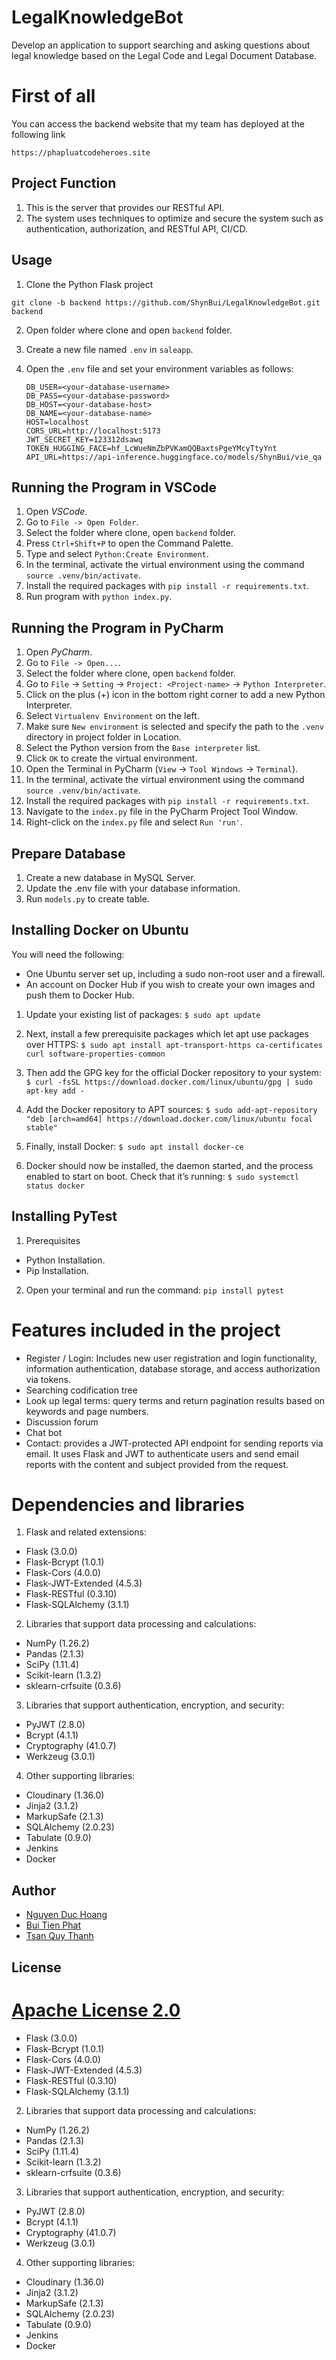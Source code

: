 # LegalKnowledgeBot

Develop an application to support searching and asking questions about legal knowledge based on the Legal Code and Legal Document Database.

# First of all

You can access the backend website that my team has deployed at the following link

```
https://phapluatcodeheroes.site
```
## Project Function

1. This is the server that provides our RESTful API. 
2. The system uses techniques to optimize and secure the system such as authentication, authorization, and RESTful API, CI/CD.


## Usage

1. Clone the Python Flask project

```
git clone -b backend https://github.com/ShynBui/LegalKnowledgeBot.git backend
```

2. Open folder where clone and open `backend` folder.
3. Create a new file named `.env` in `saleapp`.
4. Open the `.env` file and set your environment variables as follows:

   ```
   DB_USER=<your-database-username>
   DB_PASS=<your-database-password>
   DB_HOST=<your-database-host>
   DB_NAME=<your-database-name>
   HOST=localhost
   CORS_URL=http://localhost:5173
   JWT_SECRET_KEY=123312dsawq
   TOKEN_HUGGING_FACE=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
   API_URL=https://api-inference.huggingface.co/models/ShynBui/vie_qa
   ```

## Running the Program in VSCode

1. Open _VSCode_.
2. Go to `File -> Open Folder`.
3. Select the folder where clone, open `backend` folder.
4. Press `Ctrl+Shift+P` to open the Command Palette.
5. Type and select `Python:Create Environment`.
6. In the terminal, activate the virtual environment using the command `source .venv/bin/activate`.
7. Install the required packages with `pip install -r requirements.txt`.
8. Run program with `python index.py`.

## Running the Program in PyCharm

1. Open _PyCharm_.
2. Go to `File -> Open...`.
3. Select the folder where clone, open `backend` folder.
4. Go to `File` -> `Setting` -> `Project: <Project-name>` -> `Python Interpreter`.
5. Click on the plus (+) icon in the bottom right corner to add a new Python Interpreter.
6. Select `Virtualenv Environment` on the left.
7. Make sure `New environment` is selected and specify the path to the `.venv` directory in project folder in Location.
8. Select the Python version from the `Base interpreter` list.
9. Click `OK` to create the virtual environment.
10. Open the Terminal in PyCharm (`View` -> `Tool Windows` -> `Terminal`).
11. In the terminal, activate the virtual environment using the command `source .venv/bin/activate`.
12. Install the required packages with `pip install -r requirements.txt`.
13. Navigate to the `index.py` file in the PyCharm Project Tool Window.
14. Right-click on the `index.py` file and select `Run 'run'`.

## Prepare Database

1. Create a new database in MySQL Server.
2. Update the .env file with your database information.
3. Run `models.py` to create table.

## Installing Docker on Ubuntu

You will need the following:

- One Ubuntu server set up, including a sudo non-root user and a firewall.
- An account on Docker Hub if you wish to create your own images and push them to Docker Hub.

1. Update your existing list of packages: `$ sudo apt update`

2. Next, install a few prerequisite packages which let apt use packages over HTTPS: `$ sudo apt install apt-transport-https ca-certificates curl software-properties-common`

3. Then add the GPG key for the official Docker repository to your system: `$ curl -fsSL https://download.docker.com/linux/ubuntu/gpg | sudo apt-key add -`

4. Add the Docker repository to APT sources: `$ sudo add-apt-repository "deb [arch=amd64] https://download.docker.com/linux/ubuntu focal stable"`

5. Finally, install Docker: `$ sudo apt install docker-ce`

6. Docker should now be installed, the daemon started, and the process enabled to start on boot. Check that it’s running: `$ sudo systemctl status docker`

## Installing PyTest

1. Prerequisites

- Python Installation.
- Pip Installation.

2. Open your terminal and run the command: `pip install pytest`

# Features included in the project

- Register / Login: Includes new user registration and login functionality, information authentication, database storage, and access authorization via tokens.
- Searching codification tree
- Look up legal terms: query terms and return pagination results based on keywords and page numbers.
- Discussion forum
- Chat bot
- Contact: provides a JWT-protected API endpoint for sending reports via email. It uses Flask and JWT to authenticate users and send email reports with the content and subject provided from the request.

# Dependencies and libraries

1. Flask and related extensions:


- Flask (3.0.0)
- Flask-Bcrypt (1.0.1)
- Flask-Cors (4.0.0)
- Flask-JWT-Extended (4.5.3)
- Flask-RESTful (0.3.10)
- Flask-SQLAlchemy (3.1.1)

2. Libraries that support data processing and calculations:

- NumPy (1.26.2)
- Pandas (2.1.3)
- SciPy (1.11.4)
- Scikit-learn (1.3.2)
- sklearn-crfsuite (0.3.6)

3. Libraries that support authentication, encryption, and security:

- PyJWT (2.8.0)
- Bcrypt (4.1.1)
- Cryptography (41.0.7)
- Werkzeug (3.0.1)

4. Other supporting libraries:

- Cloudinary (1.36.0)
- Jinja2 (3.1.2)
- MarkupSafe (2.1.3)
- SQLAlchemy (2.0.23)
- Tabulate (0.9.0)
- Jenkins
- Docker

## Author

- [Nguyen Duc Hoang](https://github.com/duchoaang)
- [Bui Tien Phat](https://github.com/ShynBui)
- [Tsan Quy Thanh](https://github.com/quythanh)

## License

# [Apache License 2.0](http://www.apache.org/licenses/)

- Flask (3.0.0)
- Flask-Bcrypt (1.0.1)
- Flask-Cors (4.0.0)
- Flask-JWT-Extended (4.5.3)
- Flask-RESTful (0.3.10)
- Flask-SQLAlchemy (3.1.1)

2. Libraries that support data processing and calculations:

- NumPy (1.26.2)
- Pandas (2.1.3)
- SciPy (1.11.4)
- Scikit-learn (1.3.2)
- sklearn-crfsuite (0.3.6)

3. Libraries that support authentication, encryption, and security:

- PyJWT (2.8.0)
- Bcrypt (4.1.1)
- Cryptography (41.0.7)
- Werkzeug (3.0.1)

4. Other supporting libraries:

- Cloudinary (1.36.0)
- Jinja2 (3.1.2)
- MarkupSafe (2.1.3)
- SQLAlchemy (2.0.23)
- Tabulate (0.9.0)
- Jenkins
- Docker

